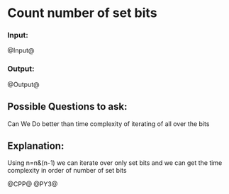 # Count number of set bits

### Input:
@Input@
### Output:
@Output@


## Possible Questions to ask:
Can We Do better than time complexity of iterating of all over the bits

## Explanation:
Using n=n&(n-1) we can iterate over only set bits and we can get the time complexity in order of number of set bits

@CPP@
@PY3@
